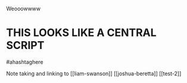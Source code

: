 Weooowwww

# THIS LOOKS LIKE A CENTRAL SCRIPT

#ahashtaghere


Note taking and linking to [[liam-swanson]] [[joshua-beretta]] [[test-2]]
